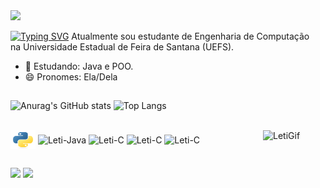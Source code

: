 
<img src="https://capsule-render.vercel.app/api?type=waving&color=A020F0&height=125&section=header"/>

[![Typing SVG](https://readme-typing-svg.herokuapp.com/?color=A020F0&size=35&center=true&vCenter=true&width=1000&lines=OLÁ,+ME+CHAMO+LETÍCIA)](https:git.io/typing-svg)
Atualmente sou estudante de Engenharia de Computação <br>na Universidade Estadual de Feira de Santana (UEFS).

- 🌱 Estudando: Java e POO.
- 😄 Pronomes: Ela/Dela

##
![Anurag's GitHub stats](https://github-readme-stats.vercel.app/api?username=Ltiicia&show_icons=true&theme=radical)
![Top Langs](https://github-readme-stats.vercel.app/api/top-langs/?username=Ltiicia&layout=compact&theme=radical)

<div style="display: inline_block"><br>
<img align="center" alt="Leti-Python" height="30" width="40" src="https://raw.githubusercontent.com/devicons/devicon/master/icons/python/python-original.svg">
<img align="center" alt="Leti-Java" height="30" width="40" src="https://cdn.jsdelivr.net/gh/devicons/devicon/icons/java/java-original.svg">
<img align="center" alt="Leti-C" height="30" width="40" src="https://cdn.jsdelivr.net/gh/devicons/devicon/icons/c/c-original.svg">
<img align="center" alt="Leti-C" height="30" width="40" src="https://cdn.jsdelivr.net/gh/devicons/devicon/icons/intellij/intellij-original.svg">
<img align="center" alt="Leti-C" height="30" width="40" src="https://cdn.jsdelivr.net/gh/devicons/devicon/icons/vscode/vscode-original.svg">

<img align="right" alt="LetiGif" height="100" width="100" src="https://discord.com/channels/@me/706863183410888774/1160329482972962816/">



##
[<a href = "mailto:letigsouza03@gmail.com"><img src="https://img.shields.io/badge/-Gmail-%23333?style=for-the-badge&logo=gmail&logoColor=red" target="_blank"></a>](https://img.shields.io/badge/Gmail-D14836?style=for-the-badge&logo=gmail&logoColor=white)
<a href="https://instagram.com/letigonga03" target="_blank"><img src="https://img.shields.io/badge/-Instagram-%23E4405F?style=for-the-badge&logo=instagram&logoColor=white" target="_blank"></a>
